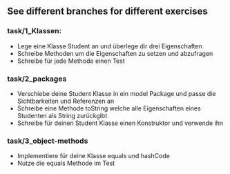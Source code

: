 ## See different branches for different exercises

### task/1_Klassen:

-   Lege eine Klasse Student an und überlege dir drei Eigenschaften
-   Schreibe Methoden um die Eigenschaften zu setzen und abzufragen
-   Schreibe für jede Methode einen Test

### task/2_packages

-   Verschiebe deine Student Klasse in ein model Package und passe die Sichtbarkeiten und Referenzen an
-   Schreibe eine Methode toString welche alle Eigenschaften eines Studenten als String zurückgibt
-   Schreibe für deinen Student Klasse einen Konstruktor und verwende ihn

### task/3_object-methods

-   Implementiere für deine Klasse equals und hashCode
-   Nutze die equals Methode im Test

